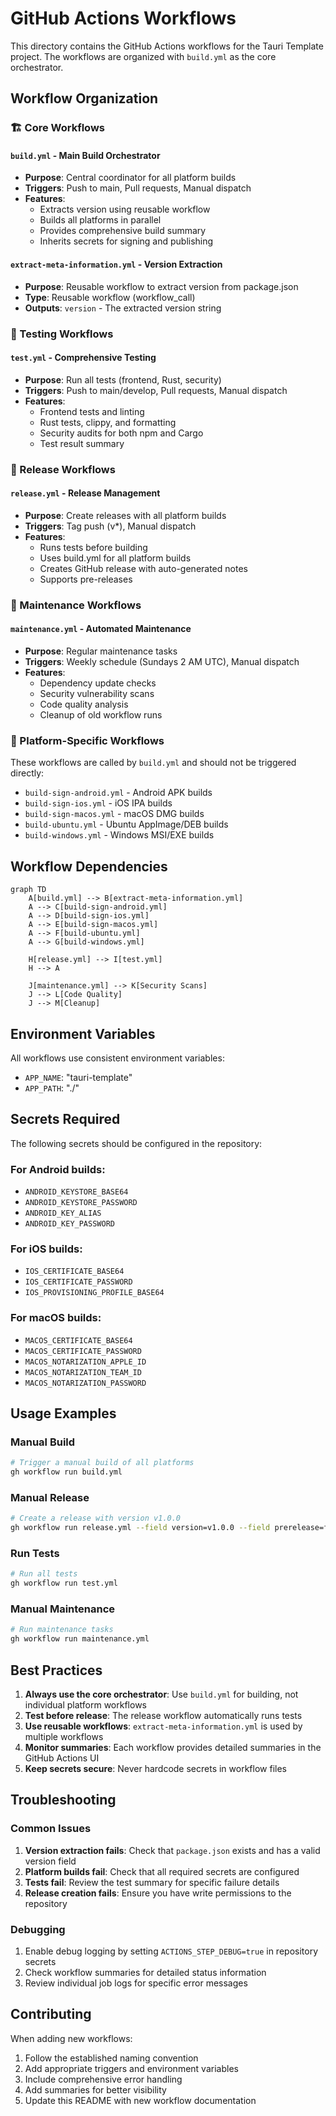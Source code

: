 # GitHub Actions Workflows

This directory contains the GitHub Actions workflows for the Tauri Template project. The workflows are organized with `build.yml` as the core orchestrator.

## Workflow Organization

### 🏗️ Core Workflows

#### `build.yml` - Main Build Orchestrator
- **Purpose**: Central coordinator for all platform builds
- **Triggers**: Push to main, Pull requests, Manual dispatch
- **Features**:
  - Extracts version using reusable workflow
  - Builds all platforms in parallel
  - Provides comprehensive build summary
  - Inherits secrets for signing and publishing

#### `extract-meta-information.yml` - Version Extraction
- **Purpose**: Reusable workflow to extract version from package.json
- **Type**: Reusable workflow (workflow_call)
- **Outputs**: `version` - The extracted version string

### 🧪 Testing Workflows

#### `test.yml` - Comprehensive Testing
- **Purpose**: Run all tests (frontend, Rust, security)
- **Triggers**: Push to main/develop, Pull requests, Manual dispatch
- **Features**:
  - Frontend tests and linting
  - Rust tests, clippy, and formatting
  - Security audits for both npm and Cargo
  - Test result summary

### 🚀 Release Workflows

#### `release.yml` - Release Management
- **Purpose**: Create releases with all platform builds
- **Triggers**: Tag push (v*), Manual dispatch
- **Features**:
  - Runs tests before building
  - Uses build.yml for all platform builds
  - Creates GitHub release with auto-generated notes
  - Supports pre-releases

### 🔧 Maintenance Workflows

#### `maintenance.yml` - Automated Maintenance
- **Purpose**: Regular maintenance tasks
- **Triggers**: Weekly schedule (Sundays 2 AM UTC), Manual dispatch
- **Features**:
  - Dependency update checks
  - Security vulnerability scans
  - Code quality analysis
  - Cleanup of old workflow runs

### 📱 Platform-Specific Workflows

These workflows are called by `build.yml` and should not be triggered directly:

- `build-sign-android.yml` - Android APK builds
- `build-sign-ios.yml` - iOS IPA builds  
- `build-sign-macos.yml` - macOS DMG builds
- `build-ubuntu.yml` - Ubuntu AppImage/DEB builds
- `build-windows.yml` - Windows MSI/EXE builds

## Workflow Dependencies

```mermaid
graph TD
    A[build.yml] --> B[extract-meta-information.yml]
    A --> C[build-sign-android.yml]
    A --> D[build-sign-ios.yml]
    A --> E[build-sign-macos.yml]
    A --> F[build-ubuntu.yml]
    A --> G[build-windows.yml]
    
    H[release.yml] --> I[test.yml]
    H --> A
    
    J[maintenance.yml] --> K[Security Scans]
    J --> L[Code Quality]
    J --> M[Cleanup]
```

## Environment Variables

All workflows use consistent environment variables:

- `APP_NAME`: "tauri-template"
- `APP_PATH`: "./"

## Secrets Required

The following secrets should be configured in the repository:

### For Android builds:
- `ANDROID_KEYSTORE_BASE64`
- `ANDROID_KEYSTORE_PASSWORD`
- `ANDROID_KEY_ALIAS`
- `ANDROID_KEY_PASSWORD`

### For iOS builds:
- `IOS_CERTIFICATE_BASE64`
- `IOS_CERTIFICATE_PASSWORD`
- `IOS_PROVISIONING_PROFILE_BASE64`

### For macOS builds:
- `MACOS_CERTIFICATE_BASE64`
- `MACOS_CERTIFICATE_PASSWORD`
- `MACOS_NOTARIZATION_APPLE_ID`
- `MACOS_NOTARIZATION_TEAM_ID`
- `MACOS_NOTARIZATION_PASSWORD`

## Usage Examples

### Manual Build
```bash
# Trigger a manual build of all platforms
gh workflow run build.yml
```

### Manual Release
```bash
# Create a release with version v1.0.0
gh workflow run release.yml --field version=v1.0.0 --field prerelease=false
```

### Run Tests
```bash
# Run all tests
gh workflow run test.yml
```

### Manual Maintenance
```bash
# Run maintenance tasks
gh workflow run maintenance.yml
```

## Best Practices

1. **Always use the core orchestrator**: Use `build.yml` for building, not individual platform workflows
2. **Test before release**: The release workflow automatically runs tests
3. **Use reusable workflows**: `extract-meta-information.yml` is used by multiple workflows
4. **Monitor summaries**: Each workflow provides detailed summaries in the GitHub Actions UI
5. **Keep secrets secure**: Never hardcode secrets in workflow files

## Troubleshooting

### Common Issues

1. **Version extraction fails**: Check that `package.json` exists and has a valid version field
2. **Platform builds fail**: Check that all required secrets are configured
3. **Tests fail**: Review the test summary for specific failure details
4. **Release creation fails**: Ensure you have write permissions to the repository

### Debugging

1. Enable debug logging by setting `ACTIONS_STEP_DEBUG=true` in repository secrets
2. Check workflow summaries for detailed status information
3. Review individual job logs for specific error messages

## Contributing

When adding new workflows:

1. Follow the established naming convention
2. Add appropriate triggers and environment variables
3. Include comprehensive error handling
4. Add summaries for better visibility
5. Update this README with new workflow documentation
